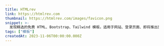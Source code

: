```yaml
---
title: HTMLrev
link: https://htmlrev.com
thumbnail: https://htmlrev.com/images/favicon.png
snippet: >-
  发现精选的免费 HTML、Bootstrap、Tailwind 模板，适用于网站、登录页面、即将推出页面、博客、作品集、电子商务和仪表板。
tags: ["模板"]
createdAt: 2023-11-06T00:00:00.000Z
---
```

